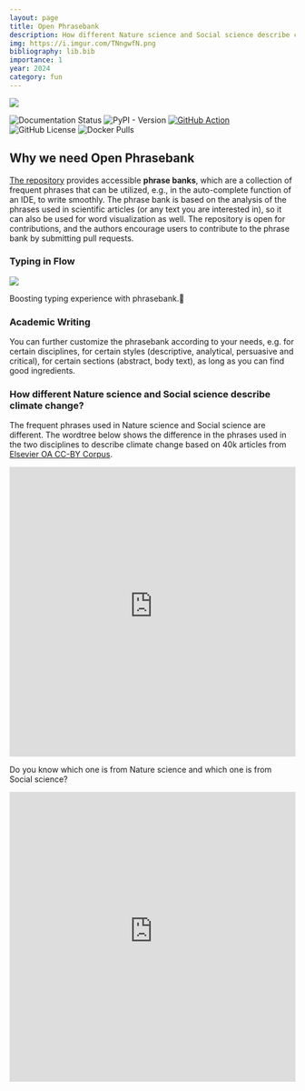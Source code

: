 ```yaml
---
layout: page
title: Open Phrasebank
description: How different Nature science and Social science describe climate change?
img: https://i.imgur.com/TNngwfN.png
bibliography: lib.bib
importance: 1
year: 2024
category: fun
---
```


![](https://i.imgur.com/82CMc9w.png)

![Documentation Status](https://readthedocs.org/projects/open-phrasebank/badge/?version=latest) ![PyPI - Version](https://img.shields.io/pypi/v/openphrasebank) [![GitHub Action](https://github.com/liuh886/open-phrasebank/actions/workflows/lint.yml/badge.svg)](https://github.com/liuh886/open-phrasebank/actions/workflows/lint.yml) ![GitHub License](https://img.shields.io/github/license/liuh886/open-phrasebank) ![Docker Pulls](https://img.shields.io/docker/pulls/liuh886/open-phrasebank)

## Why we need Open Phrasebank

[The repository](https://github.com/liuh886/open_phrasebank/) provides accessible **phrase banks**, which are a collection of frequent phrases that can be utilized, e.g., in the auto-complete function of an IDE, to write smoothly. The phrase bank is based on the analysis of the phrases used in scientific articles (or any text you are interested in), so it can also be used for word visualization as well. The repository is open for contributions, and the authors encourage users to contribute to the phrase bank by submitting pull requests.


### Typing in Flow

![](https://i.imgur.com/MGDIqly.gif)

Boosting typing experience with phrasebank.🚀


### Academic Writing

You can further customize the phrasebank according to your needs, e.g. for certain disciplines, for certain styles (descriptive, analytical, persuasive and critical), for certain sections (abstract, body text), as long as you can find good ingredients.

### How different Nature science and Social science describe climate change?

The frequent phrases used in Nature science and Social science are different. The wordtree below shows the difference in the phrases used in the two disciplines to describe climate change based on 40k articles from [Elsevier OA CC-BY Corpus](https://elsevier.digitalcommonsdata.com/datasets/zm33cdndxs/2).

<iframe src="https://open-phrasebank.readthedocs.io/en/latest/wordtree_climate_geo.html" frameborder="0" style="border:none; overflow:hidden; width:100%; height:510px;" allowTransparency="true"></iframe>

Do you know which one is from Nature science and which one is from Social science?

<iframe src="https://open-phrasebank.readthedocs.io/en/latest/wordtree_climate_social_science.html" frameborder="0" style="border:none; overflow:hidden; width:100%; height:510px;" allowTransparency="true"></iframe>

